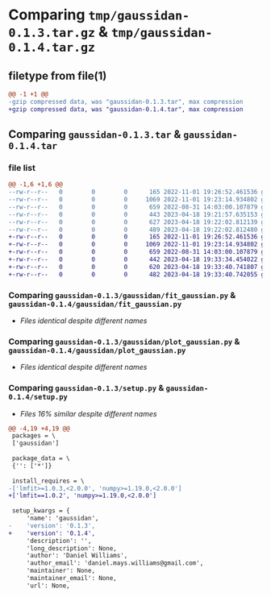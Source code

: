 # Comparing `tmp/gaussidan-0.1.3.tar.gz` & `tmp/gaussidan-0.1.4.tar.gz`

## filetype from file(1)

```diff
@@ -1 +1 @@
-gzip compressed data, was "gaussidan-0.1.3.tar", max compression
+gzip compressed data, was "gaussidan-0.1.4.tar", max compression
```

## Comparing `gaussidan-0.1.3.tar` & `gaussidan-0.1.4.tar`

### file list

```diff
@@ -1,6 +1,6 @@
--rw-r--r--   0        0        0      165 2022-11-01 19:26:52.461536 gaussidan-0.1.3/gaussidan/__init__.py
--rw-r--r--   0        0        0     1069 2022-11-01 19:23:14.934802 gaussidan-0.1.3/gaussidan/fit_gaussian.py
--rw-r--r--   0        0        0      659 2022-08-31 14:03:00.107879 gaussidan-0.1.3/gaussidan/plot_gaussian.py
--rw-r--r--   0        0        0      443 2023-04-18 19:21:57.635153 gaussidan-0.1.3/pyproject.toml
--rw-r--r--   0        0        0      627 2023-04-18 19:22:02.812139 gaussidan-0.1.3/setup.py
--rw-r--r--   0        0        0      489 2023-04-18 19:22:02.812480 gaussidan-0.1.3/PKG-INFO
+-rw-r--r--   0        0        0      165 2022-11-01 19:26:52.461536 gaussidan-0.1.4/gaussidan/__init__.py
+-rw-r--r--   0        0        0     1069 2022-11-01 19:23:14.934802 gaussidan-0.1.4/gaussidan/fit_gaussian.py
+-rw-r--r--   0        0        0      659 2022-08-31 14:03:00.107879 gaussidan-0.1.4/gaussidan/plot_gaussian.py
+-rw-r--r--   0        0        0      442 2023-04-18 19:33:34.454022 gaussidan-0.1.4/pyproject.toml
+-rw-r--r--   0        0        0      620 2023-04-18 19:33:40.741807 gaussidan-0.1.4/setup.py
+-rw-r--r--   0        0        0      482 2023-04-18 19:33:40.742055 gaussidan-0.1.4/PKG-INFO
```

### Comparing `gaussidan-0.1.3/gaussidan/fit_gaussian.py` & `gaussidan-0.1.4/gaussidan/fit_gaussian.py`

 * *Files identical despite different names*

### Comparing `gaussidan-0.1.3/gaussidan/plot_gaussian.py` & `gaussidan-0.1.4/gaussidan/plot_gaussian.py`

 * *Files identical despite different names*

### Comparing `gaussidan-0.1.3/setup.py` & `gaussidan-0.1.4/setup.py`

 * *Files 16% similar despite different names*

```diff
@@ -4,19 +4,19 @@
 packages = \
 ['gaussidan']
 
 package_data = \
 {'': ['*']}
 
 install_requires = \
-['lmfit>=1.0.3,<2.0.0', 'numpy>=1.19.0,<2.0.0']
+['lmfit==1.0.2', 'numpy>=1.19.0,<2.0.0']
 
 setup_kwargs = {
     'name': 'gaussidan',
-    'version': '0.1.3',
+    'version': '0.1.4',
     'description': '',
     'long_description': None,
     'author': 'Daniel Williams',
     'author_email': 'daniel.mays.williams@gmail.com',
     'maintainer': None,
     'maintainer_email': None,
     'url': None,
```

